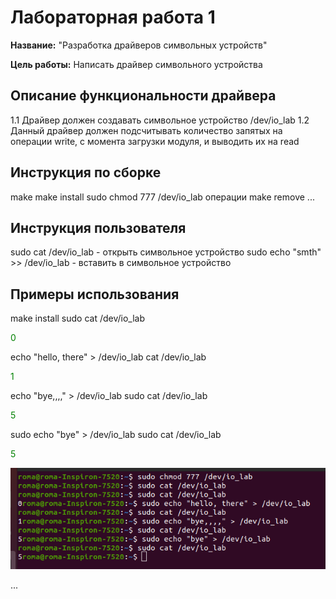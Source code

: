 # Лабораторная работа 1

**Название:** "Разработка драйверов символьных устройств"

**Цель работы:** 
Написать драйвер символьного устройства

## Описание функциональности драйвера
1.1 Драйвер должен создавать символьное устройство /dev/io_lab
1.2 Данный драйвер должен подсчитывать количество запятых на операции write, с момента загрузки модуля, и выводить их на read

## Инструкция по сборке
make
make install
sudo chmod 777 /dev/io_lab
операции
make remove
...

## Инструкция пользователя
sudo cat /dev/io_lab - открыть символьное устройство
sudo echo "smth" >> /dev/io_lab - вставить в символьное устройство

## Примеры использования
make install
sudo cat /dev/io_lab

<font color="green">0</font>

echo "hello, there" > /dev/io_lab
cat /dev/io_lab

<font color="green">1</font>

echo "bye,,,," > /dev/io_lab
sudo cat /dev/io_lab

<font color="green">5</font>

sudo echo "bye" > /dev/io_lab
sudo cat /dev/io_lab

<font color="green">5</font>

![Скрин работы](./images/work.png)



...
